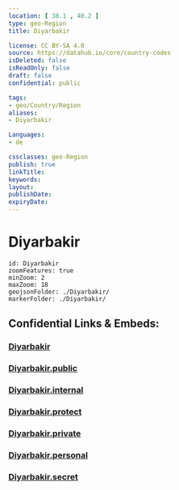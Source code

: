 ```yaml
---
location: [ 38.1 , 40.2 ] 
type: geo-Region
title: Diyarbakir

license: CC BY-SA 4.0
source: https://datahub.io/core/country-codes
isDeleted: false
isReadOnly: false
draft: false
confidential: public

tags:
- geo/Country/Region
aliases:
- Diyarbakir

Languages:
- de

cssclasses: geo-Region
publish: true
linkTitle: 
keywords: 
layout: 
publishDate: 
expiryDate: 
---
```


# Diyarbakir

```leaflet
id: Diyarbakir
zoomFeatures: true 
minZoom: 2 
maxZoom: 18
geojsonFolder: ./Diyarbakir/
markerFolder: ./Diyarbakir/
```


## Confidential Links & Embeds: 

### [Diyarbakir](/_Standards/Earth/Continent/Europe/Europe~East/Turkey/Provinces~Turkey/Diyarbakir.md) 

### [Diyarbakir.public](/_public/Earth/Continent/Europe/Europe~East/Turkey/Provinces~Turkey/Diyarbakir.public.md) 

### [Diyarbakir.internal](/_internal/Earth/Continent/Europe/Europe~East/Turkey/Provinces~Turkey/Diyarbakir.internal.md) 

### [Diyarbakir.protect](/_protect/Earth/Continent/Europe/Europe~East/Turkey/Provinces~Turkey/Diyarbakir.protect.md) 

### [Diyarbakir.private](/_private/Earth/Continent/Europe/Europe~East/Turkey/Provinces~Turkey/Diyarbakir.private.md) 

### [Diyarbakir.personal](/_personal/Earth/Continent/Europe/Europe~East/Turkey/Provinces~Turkey/Diyarbakir.personal.md) 

### [Diyarbakir.secret](/_secret/Earth/Continent/Europe/Europe~East/Turkey/Provinces~Turkey/Diyarbakir.secret.md)

